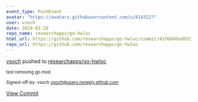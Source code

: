 ```yaml
---
event_type: PushEvent
avatar: "https://avatars.githubusercontent.com/u/814322?"
user: vsoch
date: 2024-02-28
repo_name: researchapps/go-hwloc
html_url: https://github.com/researchapps/go-hwloc/commit/41f6840ad032fa5000bddacacecaeec65d9768c1
repo_url: https://github.com/researchapps/go-hwloc
---
```


<a href='https://github.com/vsoch' target='_blank'>vsoch</a> pushed to <a href='https://github.com/researchapps/go-hwloc' target='_blank'>researchapps/go-hwloc</a>

<small>test removing go.mod

Signed-off-by: vsoch <vsoch@users.noreply.github.com></small>

<a href='https://github.com/researchapps/go-hwloc/commit/41f6840ad032fa5000bddacacecaeec65d9768c1' target='_blank'>View Commit</a>